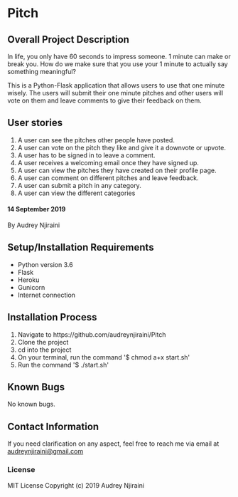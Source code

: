 # Pitch

## Overall Project Description
In life, you only have 60 seconds to impress someone. 1 minute can make or break you. How do we make sure that you use your 1 minute to actually say something meaningful? 

This is a Python-Flask application that allows users to use that one minute wisely. The users will submit their one minute pitches and other users will vote on them and leave comments to give their feedback on them.

## User stories
<ol>
    <li>A user can see the pitches other people have posted.</li>
    <li>A user can vote on the pitch they like and give it a downvote or upvote. </li>
    <li>A user has to be signed in to leave a comment.</li>
    <li>A user receives a welcoming email once they have signed up.</li>
    <li>A user can view the pitches they have created on their profile page.</li>
    <li>A user can comment on different pitches and leave feedback.</li>
    <li>A user can submit a pitch in any category.</li>
    <li>A user can view the different categories</li>
</ol>

#### 14 September 2019
By Audrey Njiraini

## Setup/Installation Requirements
* Python version 3.6
* Flask
* Heroku
* Gunicorn
* Internet connection

## Installation Process
<ol>
    <li>Navigate to https://github.com/audreynjiraini/Pitch</li>
    <li>Clone the project</li>
    <li>cd into the project</li>
    <li>On your terminal, run the command '$ chmod a+x start.sh' </li>
    <li>Run the command '$ ./start.sh'</li>
</ol>

## Known Bugs
No known bugs.

## Contact Information
If you need clarification on any aspect, feel free to reach me via email at audreynjiraini@gmail.com

### License
MIT License
Copyright (c) 2019 Audrey Njiraini
